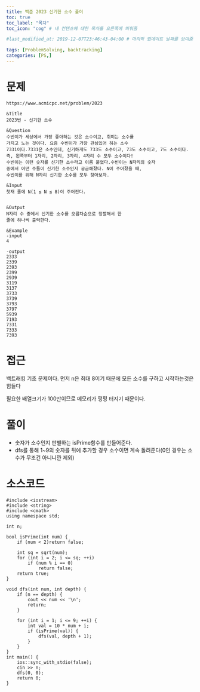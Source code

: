 ```yaml
---
title: 백준 2023 신기한 소수 풀이
toc: true
toc_label: "목차"
toc_icon: "cog" # 내 컨텐츠에 대한 목차를 오른쪽에 띄워줌

#last_modified_at: 2019-12-07T23:46:43-04:00 # 마지막 업데이트 날짜를 보여줌

tags: [ProblemSolving, backtracking]
categories: [PS,]
---
```


# 문제
```
https://www.acmicpc.net/problem/2023

&Title
2023번 - 신기한 소수

&Question
수빈이가 세상에서 가장 좋아하는 것은 소수이고, 취미는 소수를 
가지고 노는 것이다. 요즘 수빈이가 가장 관심있어 하는 소수 
7331이다.7331은 소수인데, 신기하게도 733도 소수이고, 73도 소수이고, 7도 소수이다. 
즉, 왼쪽부터 1자리, 2자리, 3자리, 4자리 수 모두 소수이다! 
수빈이는 이런 숫자를 신기한 소수라고 이름 붙였다.수빈이는 N자리의 숫자 
중에서 어떤 수들이 신기한 소수인지 궁금해졌다. N이 주어졌을 때, 
수빈이를 위해 N자리 신기한 소수를 모두 찾아보자. 

&Input
첫재 줄에 N(1 ≤ N ≤ 8)이 주어진다. 


&Output
N자리 수 중에서 신기한 소수를 오름차순으로 정렬해서 한 
줄에 하나씩 출력한다. 

&Example
-input
4

-output
2333
2339
2393
2399
2939
3119
3137
3733
3739
3793
3797
5939
7193
7331
7333
7393
```

# 접근
백트래킹 기초 문제이다. 먼저 n은 최대 8이기 때문에 모든 소수를 구하고 시작하는것은 힘들다

필요한 배열크기가 100만이므로 메모리가 펑펑 터지기 때문이다.

# 풀이
* 숫자가 소수인지 판별하는 isPrime함수를 만들어준다.
* dfs를 통해 1~9의 숫자를 뒤에 추가할 경우 소수이면 계속 돌려준다(0인 경우는 소수가 무조건 아니니깐 제외)

# 소스코드
```
#include <iostream>
#include <string>
#include <cmath>
using namespace std;

int n;

bool isPrime(int num) {
	if (num < 2)return false;

	int sq = sqrt(num);
	for (int i = 2; i <= sq; ++i)
		if (num % i == 0)
			return false;
	return true;
}

void dfs(int num, int depth) {
	if (n == depth) {
		cout << num << '\n';
		return;
	}

	for (int i = 1; i <= 9; ++i) {
		int val = 10 * num + i;
		if (isPrime(val)) {
			dfs(val, depth + 1);
		}
	}
}
int main() {
	ios::sync_with_stdio(false);
	cin >> n;
	dfs(0, 0);
	return 0;
}
```
